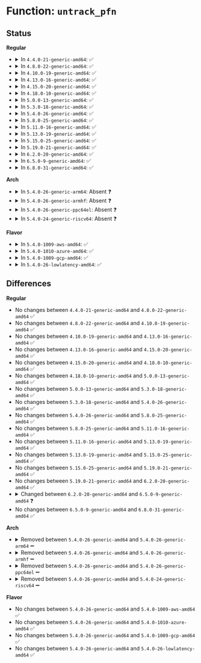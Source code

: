 # Function: <code>untrack_pfn</code>

## Status
<b>Regular</b>
<ul>
<li>
<details>
<summary>In <code>4.4.0-21-generic-amd64</code>: ✅</summary>

```c
void untrack_pfn(struct vm_area_struct * vma, long unsigned int pfn, long unsigned int size)
```

```json
{
  "name": "untrack_pfn",
  "collision_type": "Unique Global",
  "inline_type": "No",
  "funcs": [
    {
      "addr": 18446744071579306736,
      "name": "untrack_pfn",
      "external": true,
      "loc": "arch/x86/mm/pat.c:972",
      "file": "arch/x86/mm/pat.c",
      "inline": "seen, unknown",
      "caller_inline": [],
      "caller_func": [
        "mm/memory.c:unmap_single_vma",
        "mm/memory.c:remap_pfn_range"
      ]
    }
  ],
  "symbols": [
    {
      "addr": 18446744071579306736,
      "name": "untrack_pfn",
      "section": ".text",
      "bind": "STB_GLOBAL",
      "size": 203
    }
  ]
}
```
</details>
</li>
<li>
<details>
<summary>In <code>4.8.0-22-generic-amd64</code>: ✅</summary>

```c
void untrack_pfn(struct vm_area_struct * vma, long unsigned int pfn, long unsigned int size)
```

```json
{
  "name": "untrack_pfn",
  "collision_type": "Unique Global",
  "inline_type": "No",
  "funcs": [
    {
      "addr": 18446744071579306144,
      "name": "untrack_pfn",
      "external": true,
      "loc": "arch/x86/mm/pat.c:996",
      "file": "arch/x86/mm/pat.c",
      "inline": "seen, unknown",
      "caller_inline": [],
      "caller_func": [
        "kernel/memremap.c:devm_memremap_pages",
        "kernel/memremap.c:devm_memremap_pages_release",
        "mm/memory.c:remap_pfn_range",
        "mm/memory.c:unmap_single_vma"
      ]
    }
  ],
  "symbols": [
    {
      "addr": 18446744071579306144,
      "name": "untrack_pfn",
      "section": ".text",
      "bind": "STB_GLOBAL",
      "size": 224
    }
  ]
}
```
</details>
</li>
<li>
<details>
<summary>In <code>4.10.0-19-generic-amd64</code>: ✅</summary>

```c
void untrack_pfn(struct vm_area_struct * vma, long unsigned int pfn, long unsigned int size)
```

```json
{
  "name": "untrack_pfn",
  "collision_type": "Unique Global",
  "inline_type": "No",
  "funcs": [
    {
      "addr": 18446744071579321648,
      "name": "untrack_pfn",
      "external": true,
      "loc": "arch/x86/mm/pat.c:1007",
      "file": "arch/x86/mm/pat.c",
      "inline": "seen, unknown",
      "caller_inline": [],
      "caller_func": [
        "kernel/memremap.c:devm_memremap_pages",
        "kernel/memremap.c:devm_memremap_pages_release",
        "mm/memory.c:remap_pfn_range",
        "mm/memory.c:unmap_single_vma"
      ]
    }
  ],
  "symbols": [
    {
      "addr": 18446744071579321648,
      "name": "untrack_pfn",
      "section": ".text",
      "bind": "STB_GLOBAL",
      "size": 224
    }
  ]
}
```
</details>
</li>
<li>
<details>
<summary>In <code>4.13.0-16-generic-amd64</code>: ✅</summary>

```c
void untrack_pfn(struct vm_area_struct * vma, long unsigned int pfn, long unsigned int size)
```

```json
{
  "name": "untrack_pfn",
  "collision_type": "Unique Global",
  "inline_type": "No",
  "funcs": [
    {
      "addr": 18446744071579318944,
      "name": "untrack_pfn",
      "external": true,
      "loc": "arch/x86/mm/pat.c:1004",
      "file": "arch/x86/mm/pat.c",
      "inline": "seen, unknown",
      "caller_inline": [],
      "caller_func": [
        "kernel/memremap.c:devm_memremap_pages",
        "kernel/memremap.c:devm_memremap_pages_release",
        "mm/memory.c:remap_pfn_range",
        "mm/memory.c:unmap_single_vma"
      ]
    }
  ],
  "symbols": [
    {
      "addr": 18446744071579318944,
      "name": "untrack_pfn",
      "section": ".text",
      "bind": "STB_GLOBAL",
      "size": 188
    }
  ]
}
```
</details>
</li>
<li>
<details>
<summary>In <code>4.15.0-20-generic-amd64</code>: ✅</summary>

```c
void untrack_pfn(struct vm_area_struct * vma, long unsigned int pfn, long unsigned int size)
```

```json
{
  "name": "untrack_pfn",
  "collision_type": "Unique Global",
  "inline_type": "No",
  "funcs": [
    {
      "addr": 18446744071579341920,
      "name": "untrack_pfn",
      "external": true,
      "loc": "arch/x86/mm/pat.c:1026",
      "file": "arch/x86/mm/pat.c",
      "inline": "seen, unknown",
      "caller_inline": [],
      "caller_func": [
        "kernel/memremap.c:devm_memremap_pages",
        "kernel/memremap.c:devm_memremap_pages_release",
        "mm/memory.c:remap_pfn_range",
        "mm/memory.c:unmap_single_vma",
        "mm/hmm.c:hmm_devmem_pages_create"
      ]
    }
  ],
  "symbols": [
    {
      "addr": 18446744071579341920,
      "name": "untrack_pfn",
      "section": ".text",
      "bind": "STB_GLOBAL",
      "size": 188
    }
  ]
}
```
</details>
</li>
<li>
<details>
<summary>In <code>4.18.0-10-generic-amd64</code>: ✅</summary>

```c
void untrack_pfn(struct vm_area_struct * vma, long unsigned int pfn, long unsigned int size)
```

```json
{
  "name": "untrack_pfn",
  "collision_type": "Unique Global",
  "inline_type": "No",
  "funcs": [
    {
      "addr": 18446744071579352368,
      "name": "untrack_pfn",
      "external": true,
      "loc": "arch/x86/mm/pat.c:1042",
      "file": "arch/x86/mm/pat.c",
      "inline": "seen, unknown",
      "caller_inline": [],
      "caller_func": [
        "kernel/memremap.c:devm_memremap_pages",
        "kernel/memremap.c:devm_memremap_pages_release",
        "mm/memory.c:remap_pfn_range",
        "mm/memory.c:unmap_single_vma",
        "mm/hmm.c:hmm_devmem_pages_create"
      ]
    }
  ],
  "symbols": [
    {
      "addr": 18446744071579352368,
      "name": "untrack_pfn",
      "section": ".text",
      "bind": "STB_GLOBAL",
      "size": 193
    }
  ]
}
```
</details>
</li>
<li>
<details>
<summary>In <code>5.0.0-13-generic-amd64</code>: ✅</summary>

```c
void untrack_pfn(struct vm_area_struct * vma, long unsigned int pfn, long unsigned int size)
```

```json
{
  "name": "untrack_pfn",
  "collision_type": "Unique Global",
  "inline_type": "No",
  "funcs": [
    {
      "addr": 18446744071579379360,
      "name": "untrack_pfn",
      "external": true,
      "loc": "arch/x86/mm/pat.c:1051",
      "file": "arch/x86/mm/pat.c",
      "inline": "seen, unknown",
      "caller_inline": [],
      "caller_func": [
        "kernel/memremap.c:devm_memremap_pages",
        "kernel/memremap.c:devm_memremap_pages_release",
        "mm/memory.c:remap_pfn_range",
        "mm/memory.c:unmap_single_vma"
      ]
    }
  ],
  "symbols": [
    {
      "addr": 18446744071579379360,
      "name": "untrack_pfn",
      "section": ".text",
      "bind": "STB_GLOBAL",
      "size": 193
    }
  ]
}
```
</details>
</li>
<li>
<details>
<summary>In <code>5.3.0-18-generic-amd64</code>: ✅</summary>

```c
void untrack_pfn(struct vm_area_struct * vma, long unsigned int pfn, long unsigned int size)
```

```json
{
  "name": "untrack_pfn",
  "collision_type": "Unique Global",
  "inline_type": "No",
  "funcs": [
    {
      "addr": 18446744071579394832,
      "name": "untrack_pfn",
      "external": true,
      "loc": "arch/x86/mm/pat.c:1052",
      "file": "arch/x86/mm/pat.c",
      "inline": "seen, unknown",
      "caller_inline": [],
      "caller_func": [
        "mm/memory.c:remap_pfn_range",
        "mm/memory.c:unmap_single_vma",
        "mm/memremap.c:devm_memremap_pages",
        "mm/memremap.c:devm_memremap_pages_release"
      ]
    }
  ],
  "symbols": [
    {
      "addr": 18446744071579394832,
      "name": "untrack_pfn",
      "section": ".text",
      "bind": "STB_GLOBAL",
      "size": 189
    }
  ]
}
```
</details>
</li>
<li>
<details>
<summary>In <code>5.4.0-26-generic-amd64</code>: ✅</summary>

```c
void untrack_pfn(struct vm_area_struct * vma, long unsigned int pfn, long unsigned int size)
```

```json
{
  "name": "untrack_pfn",
  "collision_type": "Unique Global",
  "inline_type": "No",
  "funcs": [
    {
      "addr": 18446744071579398144,
      "name": "untrack_pfn",
      "external": true,
      "loc": "arch/x86/mm/pat.c:1052",
      "file": "arch/x86/mm/pat.c",
      "inline": "seen, unknown",
      "caller_inline": [],
      "caller_func": [
        "mm/memory.c:remap_pfn_range",
        "mm/memory.c:unmap_single_vma",
        "mm/memremap.c:memremap_pages",
        "mm/memremap.c:memunmap_pages"
      ]
    }
  ],
  "symbols": [
    {
      "addr": 18446744071579398144,
      "name": "untrack_pfn",
      "section": ".text",
      "bind": "STB_GLOBAL",
      "size": 189
    }
  ]
}
```
</details>
</li>
<li>
<details>
<summary>In <code>5.8.0-25-generic-amd64</code>: ✅</summary>

```c
void untrack_pfn(struct vm_area_struct * vma, long unsigned int pfn, long unsigned int size)
```

```json
{
  "name": "untrack_pfn",
  "collision_type": "Unique Global",
  "inline_type": "No",
  "funcs": [
    {
      "addr": 18446744071579436752,
      "name": "untrack_pfn",
      "external": true,
      "loc": "arch/x86/mm/pat/memtype.c:1079",
      "file": "arch/x86/mm/pat/memtype.c",
      "inline": "seen, unknown",
      "caller_inline": [],
      "caller_func": [
        "mm/memory.c:remap_pfn_range",
        "mm/memory.c:unmap_single_vma",
        "mm/memremap.c:memremap_pages",
        "mm/memremap.c:memunmap_pages"
      ]
    }
  ],
  "symbols": [
    {
      "addr": 18446744071579436752,
      "name": "untrack_pfn",
      "section": ".text",
      "bind": "STB_GLOBAL",
      "size": 196
    }
  ]
}
```
</details>
</li>
<li>
<details>
<summary>In <code>5.11.0-16-generic-amd64</code>: ✅</summary>

```c
void untrack_pfn(struct vm_area_struct * vma, long unsigned int pfn, long unsigned int size)
```

```json
{
  "name": "untrack_pfn",
  "collision_type": "Unique Global",
  "inline_type": "No",
  "funcs": [
    {
      "addr": 18446744071579435984,
      "name": "untrack_pfn",
      "external": true,
      "loc": "arch/x86/mm/pat/memtype.c:1079",
      "file": "arch/x86/mm/pat/memtype.c",
      "inline": "seen, unknown",
      "caller_inline": [],
      "caller_func": [
        "mm/memory.c:remap_pfn_range",
        "mm/memory.c:unmap_single_vma",
        "mm/memremap.c:pagemap_range",
        "mm/memremap.c:pageunmap_range"
      ]
    }
  ],
  "symbols": [
    {
      "addr": 18446744071579435984,
      "name": "untrack_pfn",
      "section": ".text",
      "bind": "STB_GLOBAL",
      "size": 196
    }
  ]
}
```
</details>
</li>
<li>
<details>
<summary>In <code>5.13.0-19-generic-amd64</code>: ✅</summary>

```c
void untrack_pfn(struct vm_area_struct * vma, long unsigned int pfn, long unsigned int size)
```

```json
{
  "name": "untrack_pfn",
  "collision_type": "Unique Global",
  "inline_type": "No",
  "funcs": [
    {
      "addr": 18446744071579438912,
      "name": "untrack_pfn",
      "external": true,
      "loc": "arch/x86/mm/pat/memtype.c:1081",
      "file": "arch/x86/mm/pat/memtype.c",
      "inline": "seen, unknown",
      "caller_inline": [],
      "caller_func": [
        "mm/memory.c:remap_pfn_range",
        "mm/memory.c:unmap_single_vma",
        "mm/memremap.c:pagemap_range",
        "mm/memremap.c:memunmap_pages"
      ]
    }
  ],
  "symbols": [
    {
      "addr": 18446744071579438912,
      "name": "untrack_pfn",
      "section": ".text",
      "bind": "STB_GLOBAL",
      "size": 196
    }
  ]
}
```
</details>
</li>
<li>
<details>
<summary>In <code>5.15.0-25-generic-amd64</code>: ✅</summary>

```c
void untrack_pfn(struct vm_area_struct * vma, long unsigned int pfn, long unsigned int size)
```

```json
{
  "name": "untrack_pfn",
  "collision_type": "Unique Global",
  "inline_type": "No",
  "funcs": [
    {
      "addr": 18446744071579503312,
      "name": "untrack_pfn",
      "external": true,
      "loc": "arch/x86/mm/pat/memtype.c:1086",
      "file": "arch/x86/mm/pat/memtype.c",
      "inline": "seen, unknown",
      "caller_inline": [],
      "caller_func": [
        "mm/memory.c:remap_pfn_range",
        "mm/memory.c:unmap_single_vma",
        "mm/memremap.c:pagemap_range",
        "mm/memremap.c:memunmap_pages"
      ]
    }
  ],
  "symbols": [
    {
      "addr": 18446744071579503312,
      "name": "untrack_pfn",
      "section": ".text",
      "bind": "STB_GLOBAL",
      "size": 187
    }
  ]
}
```
</details>
</li>
<li>
<details>
<summary>In <code>5.19.0-21-generic-amd64</code>: ✅</summary>

```c
void untrack_pfn(struct vm_area_struct * vma, long unsigned int pfn, long unsigned int size)
```

```json
{
  "name": "untrack_pfn",
  "collision_type": "Unique Global",
  "inline_type": "No",
  "funcs": [
    {
      "addr": 18446744071579585216,
      "name": "untrack_pfn",
      "external": true,
      "loc": "arch/x86/mm/pat/memtype.c:1094",
      "file": "arch/x86/mm/pat/memtype.c",
      "inline": "seen, unknown",
      "caller_inline": [],
      "caller_func": [
        "mm/memory.c:remap_pfn_range",
        "mm/memory.c:unmap_single_vma",
        "mm/memremap.c:pagemap_range",
        "mm/memremap.c:memunmap_pages"
      ]
    }
  ],
  "symbols": [
    {
      "addr": 18446744071579585216,
      "name": "untrack_pfn",
      "section": ".text",
      "bind": "STB_GLOBAL",
      "size": 216
    }
  ]
}
```
</details>
</li>
<li>
<details>
<summary>In <code>6.2.0-20-generic-amd64</code>: ✅</summary>

```c
void untrack_pfn(struct vm_area_struct * vma, long unsigned int pfn, long unsigned int size)
```

```json
{
  "name": "untrack_pfn",
  "collision_type": "Unique Global",
  "inline_type": "No",
  "funcs": [
    {
      "addr": 18446744071579695264,
      "name": "untrack_pfn",
      "external": true,
      "loc": "arch/x86/mm/pat/memtype.c:1047",
      "file": "arch/x86/mm/pat/memtype.c",
      "inline": "seen, unknown",
      "caller_inline": [],
      "caller_func": [
        "mm/memory.c:remap_pfn_range",
        "mm/memory.c:unmap_single_vma",
        "mm/memremap.c:pagemap_range",
        "mm/memremap.c:memunmap_pages"
      ]
    }
  ],
  "symbols": [
    {
      "addr": 18446744071579695264,
      "name": "untrack_pfn",
      "section": ".text",
      "bind": "STB_GLOBAL",
      "size": 216
    }
  ]
}
```
</details>
</li>
<li>
<details>
<summary>In <code>6.5.0-9-generic-amd64</code>: ✅</summary>

```c
void untrack_pfn(struct vm_area_struct * vma, long unsigned int pfn, long unsigned int size, bool mm_wr_locked)
```

```json
{
  "name": "untrack_pfn",
  "collision_type": "Unique Global",
  "inline_type": "No",
  "funcs": [
    {
      "addr": 18446744071579709056,
      "name": "untrack_pfn",
      "external": true,
      "loc": "arch/x86/mm/pat/memtype.c:1047",
      "file": "arch/x86/mm/pat/memtype.c",
      "inline": "seen, unknown",
      "caller_inline": [],
      "caller_func": [
        "mm/memory.c:remap_pfn_range",
        "mm/memory.c:unmap_single_vma",
        "mm/memremap.c:pagemap_range",
        "mm/memremap.c:memunmap_pages"
      ]
    }
  ],
  "symbols": [
    {
      "addr": 18446744071579709056,
      "name": "untrack_pfn",
      "section": ".text",
      "bind": "STB_GLOBAL",
      "size": 269
    }
  ]
}
```
</details>
</li>
<li>
<details>
<summary>In <code>6.8.0-31-generic-amd64</code>: ✅</summary>

```c
void untrack_pfn(struct vm_area_struct * vma, long unsigned int pfn, long unsigned int size, bool mm_wr_locked)
```

```json
{
  "name": "untrack_pfn",
  "collision_type": "Unique Global",
  "inline_type": "No",
  "funcs": [
    {
      "addr": 18446744071579743760,
      "name": "untrack_pfn",
      "external": true,
      "loc": "arch/x86/mm/pat/memtype.c:1047",
      "file": "arch/x86/mm/pat/memtype.c",
      "inline": "seen, unknown",
      "caller_inline": [],
      "caller_func": [
        "mm/memory.c:remap_pfn_range",
        "mm/memory.c:unmap_single_vma",
        "mm/memremap.c:pagemap_range",
        "mm/memremap.c:memunmap_pages"
      ]
    }
  ],
  "symbols": [
    {
      "addr": 18446744071579743760,
      "name": "untrack_pfn",
      "section": ".text",
      "bind": "STB_GLOBAL",
      "size": 269
    }
  ]
}
```
</details>
</li>
</ul>
<b>Arch</b>
<ul>
<li>
<details>
<summary>In <code>5.4.0-26-generic-arm64</code>: Absent ❓</summary>

```json
{
  "name": "untrack_pfn",
  "collision_type": "Unique Static",
  "inline_type": "Full",
  "funcs": [
    {
      "addr": 0,
      "name": "untrack_pfn",
      "external": false,
      "loc": "include/asm-generic/pgtable.h:835",
      "file": "mm/memory.c",
      "inline": "declared, inlined",
      "caller_inline": [],
      "caller_func": []
    }
  ],
  "symbols": []
}
```
</details>
</li>
<li>
<details>
<summary>In <code>5.4.0-26-generic-armhf</code>: Absent ❓</summary>

```json
{
  "name": "untrack_pfn",
  "collision_type": "Unique Static",
  "inline_type": "Full",
  "funcs": [
    {
      "addr": 0,
      "name": "untrack_pfn",
      "external": false,
      "loc": "include/asm-generic/pgtable.h:835",
      "file": "mm/memory.c",
      "inline": "declared, inlined",
      "caller_inline": [],
      "caller_func": []
    }
  ],
  "symbols": []
}
```
</details>
</li>
<li>
<details>
<summary>In <code>5.4.0-26-generic-ppc64el</code>: Absent ❓</summary>

```json
{
  "name": "untrack_pfn",
  "collision_type": "Static Duplication",
  "inline_type": "Full",
  "funcs": [
    {
      "addr": 0,
      "name": "untrack_pfn",
      "external": false,
      "loc": "include/asm-generic/pgtable.h:835",
      "file": "mm/memory.c",
      "inline": "declared, inlined",
      "caller_inline": [],
      "caller_func": []
    },
    {
      "addr": 0,
      "name": "untrack_pfn",
      "external": false,
      "loc": "include/asm-generic/pgtable.h:835",
      "file": "mm/memremap.c",
      "inline": "declared, inlined",
      "caller_inline": [],
      "caller_func": []
    }
  ],
  "symbols": []
}
```
</details>
</li>
<li>
<details>
<summary>In <code>5.4.0-24-generic-riscv64</code>: Absent ❓</summary>

```json
{
  "name": "untrack_pfn",
  "collision_type": "Unique Static",
  "inline_type": "Full",
  "funcs": [
    {
      "addr": 0,
      "name": "untrack_pfn",
      "external": false,
      "loc": "include/asm-generic/pgtable.h:835",
      "file": "mm/memory.c",
      "inline": "declared, inlined",
      "caller_inline": [],
      "caller_func": []
    }
  ],
  "symbols": []
}
```
</details>
</li>
</ul>
<b>Flavor</b>
<ul>
<li>
<details>
<summary>In <code>5.4.0-1009-aws-amd64</code>: ✅</summary>

```c
void untrack_pfn(struct vm_area_struct * vma, long unsigned int pfn, long unsigned int size)
```

```json
{
  "name": "untrack_pfn",
  "collision_type": "Unique Global",
  "inline_type": "No",
  "funcs": [
    {
      "addr": 18446744071579394048,
      "name": "untrack_pfn",
      "external": true,
      "loc": "arch/x86/mm/pat.c:1052",
      "file": "arch/x86/mm/pat.c",
      "inline": "seen, unknown",
      "caller_inline": [],
      "caller_func": [
        "mm/memory.c:remap_pfn_range",
        "mm/memory.c:unmap_single_vma",
        "mm/memremap.c:memremap_pages",
        "mm/memremap.c:memunmap_pages"
      ]
    }
  ],
  "symbols": [
    {
      "addr": 18446744071579394048,
      "name": "untrack_pfn",
      "section": ".text",
      "bind": "STB_GLOBAL",
      "size": 189
    }
  ]
}
```
</details>
</li>
<li>
<details>
<summary>In <code>5.4.0-1010-azure-amd64</code>: ✅</summary>

```c
void untrack_pfn(struct vm_area_struct * vma, long unsigned int pfn, long unsigned int size)
```

```json
{
  "name": "untrack_pfn",
  "collision_type": "Unique Global",
  "inline_type": "No",
  "funcs": [
    {
      "addr": 18446744071579323776,
      "name": "untrack_pfn",
      "external": true,
      "loc": "arch/x86/mm/pat.c:1052",
      "file": "arch/x86/mm/pat.c",
      "inline": "seen, unknown",
      "caller_inline": [],
      "caller_func": [
        "mm/memory.c:remap_pfn_range",
        "mm/memory.c:unmap_single_vma",
        "mm/memremap.c:memremap_pages",
        "mm/memremap.c:memunmap_pages"
      ]
    }
  ],
  "symbols": [
    {
      "addr": 18446744071579323776,
      "name": "untrack_pfn",
      "section": ".text",
      "bind": "STB_GLOBAL",
      "size": 189
    }
  ]
}
```
</details>
</li>
<li>
<details>
<summary>In <code>5.4.0-1009-gcp-amd64</code>: ✅</summary>

```c
void untrack_pfn(struct vm_area_struct * vma, long unsigned int pfn, long unsigned int size)
```

```json
{
  "name": "untrack_pfn",
  "collision_type": "Unique Global",
  "inline_type": "No",
  "funcs": [
    {
      "addr": 18446744071579393968,
      "name": "untrack_pfn",
      "external": true,
      "loc": "arch/x86/mm/pat.c:1052",
      "file": "arch/x86/mm/pat.c",
      "inline": "seen, unknown",
      "caller_inline": [],
      "caller_func": [
        "mm/memory.c:remap_pfn_range",
        "mm/memory.c:unmap_single_vma",
        "mm/memremap.c:memremap_pages",
        "mm/memremap.c:memunmap_pages"
      ]
    }
  ],
  "symbols": [
    {
      "addr": 18446744071579393968,
      "name": "untrack_pfn",
      "section": ".text",
      "bind": "STB_GLOBAL",
      "size": 189
    }
  ]
}
```
</details>
</li>
<li>
<details>
<summary>In <code>5.4.0-26-lowlatency-amd64</code>: ✅</summary>

```c
void untrack_pfn(struct vm_area_struct * vma, long unsigned int pfn, long unsigned int size)
```

```json
{
  "name": "untrack_pfn",
  "collision_type": "Unique Global",
  "inline_type": "No",
  "funcs": [
    {
      "addr": 18446744071579402496,
      "name": "untrack_pfn",
      "external": true,
      "loc": "arch/x86/mm/pat.c:1052",
      "file": "arch/x86/mm/pat.c",
      "inline": "seen, unknown",
      "caller_inline": [],
      "caller_func": [
        "mm/memory.c:remap_pfn_range",
        "mm/memory.c:unmap_single_vma",
        "mm/memremap.c:memremap_pages",
        "mm/memremap.c:memunmap_pages"
      ]
    }
  ],
  "symbols": [
    {
      "addr": 18446744071579402496,
      "name": "untrack_pfn",
      "section": ".text",
      "bind": "STB_GLOBAL",
      "size": 189
    }
  ]
}
```
</details>
</li>
</ul>

## Differences
<b>Regular</b>
<ul>
<li>
No changes between <code>4.4.0-21-generic-amd64</code> and <code>4.8.0-22-generic-amd64</code> ✅
</li>
<li>
No changes between <code>4.8.0-22-generic-amd64</code> and <code>4.10.0-19-generic-amd64</code> ✅
</li>
<li>
No changes between <code>4.10.0-19-generic-amd64</code> and <code>4.13.0-16-generic-amd64</code> ✅
</li>
<li>
No changes between <code>4.13.0-16-generic-amd64</code> and <code>4.15.0-20-generic-amd64</code> ✅
</li>
<li>
No changes between <code>4.15.0-20-generic-amd64</code> and <code>4.18.0-10-generic-amd64</code> ✅
</li>
<li>
No changes between <code>4.18.0-10-generic-amd64</code> and <code>5.0.0-13-generic-amd64</code> ✅
</li>
<li>
No changes between <code>5.0.0-13-generic-amd64</code> and <code>5.3.0-18-generic-amd64</code> ✅
</li>
<li>
No changes between <code>5.3.0-18-generic-amd64</code> and <code>5.4.0-26-generic-amd64</code> ✅
</li>
<li>
No changes between <code>5.4.0-26-generic-amd64</code> and <code>5.8.0-25-generic-amd64</code> ✅
</li>
<li>
No changes between <code>5.8.0-25-generic-amd64</code> and <code>5.11.0-16-generic-amd64</code> ✅
</li>
<li>
No changes between <code>5.11.0-16-generic-amd64</code> and <code>5.13.0-19-generic-amd64</code> ✅
</li>
<li>
No changes between <code>5.13.0-19-generic-amd64</code> and <code>5.15.0-25-generic-amd64</code> ✅
</li>
<li>
No changes between <code>5.15.0-25-generic-amd64</code> and <code>5.19.0-21-generic-amd64</code> ✅
</li>
<li>
No changes between <code>5.19.0-21-generic-amd64</code> and <code>6.2.0-20-generic-amd64</code> ✅
</li>
<li>
<details>
<summary>Changed between <code>6.2.0-20-generic-amd64</code> and <code>6.5.0-9-generic-amd64</code> ❓</summary>
<ul>
<li>
<b>Param added. </b>
<code>bool mm_wr_locked</code>
</li>
</ul>
</details>
</li>
<li>
No changes between <code>6.5.0-9-generic-amd64</code> and <code>6.8.0-31-generic-amd64</code> ✅
</li>
</ul>
<b>Arch</b>
<ul>
<li>
<details>
<summary>Removed between <code>5.4.0-26-generic-amd64</code> and <code>5.4.0-26-generic-arm64</code> ➖</summary>

```c
void untrack_pfn(struct vm_area_struct * vma, long unsigned int pfn, long unsigned int size)
```
</details>
</li>
<li>
<details>
<summary>Removed between <code>5.4.0-26-generic-amd64</code> and <code>5.4.0-26-generic-armhf</code> ➖</summary>

```c
void untrack_pfn(struct vm_area_struct * vma, long unsigned int pfn, long unsigned int size)
```
</details>
</li>
<li>
<details>
<summary>Removed between <code>5.4.0-26-generic-amd64</code> and <code>5.4.0-26-generic-ppc64el</code> ➖</summary>

```c
void untrack_pfn(struct vm_area_struct * vma, long unsigned int pfn, long unsigned int size)
```
</details>
</li>
<li>
<details>
<summary>Removed between <code>5.4.0-26-generic-amd64</code> and <code>5.4.0-24-generic-riscv64</code> ➖</summary>

```c
void untrack_pfn(struct vm_area_struct * vma, long unsigned int pfn, long unsigned int size)
```
</details>
</li>
</ul>
<b>Flavor</b>
<ul>
<li>
No changes between <code>5.4.0-26-generic-amd64</code> and <code>5.4.0-1009-aws-amd64</code> ✅
</li>
<li>
No changes between <code>5.4.0-26-generic-amd64</code> and <code>5.4.0-1010-azure-amd64</code> ✅
</li>
<li>
No changes between <code>5.4.0-26-generic-amd64</code> and <code>5.4.0-1009-gcp-amd64</code> ✅
</li>
<li>
No changes between <code>5.4.0-26-generic-amd64</code> and <code>5.4.0-26-lowlatency-amd64</code> ✅
</li>
</ul>
